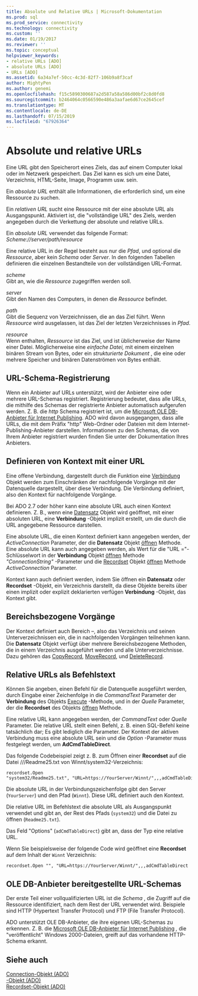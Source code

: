 ```yaml
---
title: Absolute und Relative URLs | Microsoft-Dokumentation
ms.prod: sql
ms.prod_service: connectivity
ms.technology: connectivity
ms.custom: ''
ms.date: 01/19/2017
ms.reviewer: ''
ms.topic: conceptual
helpviewer_keywords:
- relative URLs [ADO]
- absolute URLs [ADO]
- URLs [ADO]
ms.assetid: 6a34a7ef-50cc-4c3d-82f7-106b9a8f3caf
author: MightyPen
ms.author: genemi
ms.openlocfilehash: f15c5890300687a2d587a58a586d00bf2c8d0fd8
ms.sourcegitcommit: b2464064c0566590e486a3aafae6d67ce2645cef
ms.translationtype: MT
ms.contentlocale: de-DE
ms.lasthandoff: 07/15/2019
ms.locfileid: "67926364"
---
```

# <a name="absolute-and-relative-urls"></a>Absolute und relative URLs
Eine URL gibt den Speicherort eines Ziels, das auf einem Computer lokal oder im Netzwerk gespeichert. Das Ziel kann es sich um eine Datei, Verzeichnis, HTML-Seite, Image, Programm usw. sein.  
  
 Ein *absolute URL* enthält alle Informationen, die erforderlich sind, um eine Ressource zu suchen.  
  
 Ein *relativen URL* sucht eine Ressource mit der eine absolute URL als Ausgangspunkt. Aktiviert ist, die "vollständige URL" des Ziels, werden angegeben durch die Verkettung der absolute und relative URLs.  
  
 Ein *absolute URL* verwendet das folgende Format: *Scheme://server/path/resource*  
  
 Eine relative URL in der Regel besteht aus nur die *Pfad*, und optional die *Ressource*, aber kein *Schema* oder *Server*. In den folgenden Tabellen definieren die einzelnen Bestandteile von der vollständigen URL-Format.  
  
 *scheme*  
 Gibt an, wie die *Ressource* zugegriffen werden soll.  
  
 *server*  
 Gibt den Namen des Computers, in denen die *Ressource* befindet.  
  
 *path*  
 Gibt die Sequenz von Verzeichnissen, die an das Ziel führt. Wenn *Ressource* wird ausgelassen, ist das Ziel der letzten Verzeichnisses in *Pfad*.  
  
 *resource*  
 Wenn enthalten, *Ressource* ist das Ziel, und ist üblicherweise der Name einer Datei. Möglicherweise eine *einfache Datei,* mit einem einzelnen binären Stream von Bytes, oder ein *strukturierte Dokument* , die eine oder mehrere Speicher und binären Datenströmen von Bytes enthält.  
  
## <a name="url-scheme-registration"></a>URL-Schema-Registrierung  
 Wenn ein Anbieter auf URLs unterstützt, wird der Anbieter eine oder mehrere URL-Schemas registriert. Registrierung bedeutet, dass alle URLs, die mithilfe des Schemas der registrierte Anbieter automatisch aufgerufen werden. Z. B. die *http* Schema registriert ist, um die [Microsoft OLE DB-Anbieter für Internet Publishing](../../../ado/guide/appendixes/microsoft-ole-db-provider-for-internet-publishing.md). ADO wird davon ausgegangen, dass alle URLs, die mit dem Präfix "http" Web-Ordner oder Dateien mit dem Internet-Publishing-Anbieter darstellen. Informationen zu den Schemas, die von Ihrem Anbieter registriert wurden finden Sie unter der Dokumentation Ihres Anbieters.  
  
## <a name="defining-context-with-a-url"></a>Definieren von Kontext mit einer URL  
 Eine offene Verbindung, dargestellt durch die Funktion eine [Verbindung](../../../ado/reference/ado-api/connection-object-ado.md) Objekt werden zum Einschränken der nachfolgende Vorgänge mit der Datenquelle dargestellt, über diese Verbindung. Die Verbindung definiert, also den Kontext für nachfolgende Vorgänge.  
  
 Bei ADO 2.7 oder höher kann eine absolute URL auch einen Kontext definieren. Z. B., wenn eine [Datensatz](../../../ado/reference/ado-api/record-object-ado.md) Objekt wird geöffnet, mit einer absoluten URL, eine **Verbindung** -Objekt implizit erstellt, um die durch die URL angegebene Ressource darstellen.  
  
 Eine absolute URL, die einen Kontext definiert kann angegeben werden, der *ActiveConnection* Parameter, der die **Datensatz** Objekt [öffnen](../../../ado/reference/ado-api/open-method-ado-record.md) Methode. Eine absolute URL kann auch angegeben werden, als Wert für die "URL ="-Schlüsselwort in der **Verbindung** Objekt [öffnen](../../../ado/reference/ado-api/open-method-ado-connection.md) Methode *"ConnectionString"* -Parameter und die [Recordset](../../../ado/reference/ado-api/recordset-object-ado.md) Objekt [öffnen](../../../ado/reference/ado-api/open-method-ado-recordset.md) Methode *ActiveConnection* Parameter.  
  
 Kontext kann auch definiert werden, indem Sie öffnen ein **Datensatz** oder **Recordset** -Objekt, ein Verzeichnis darstellt, da diese Objekte bereits über einen implizit oder explizit deklarierten verfügen **Verbindung**  -Objekt, das Kontext gibt.  
  
## <a name="scoped-operations"></a>Bereichsbezogene Vorgänge  
 Der Kontext definiert auch Bereich –, also das Verzeichnis und seinen Unterverzeichnissen ein, die in nachfolgenden Vorgängen teilnehmen kann. Die **Datensatz** Objekt verfügt über mehrere Bereichsbezogene Methoden, die in einem Verzeichnis ausgeführt werden und alle Unterverzeichnisse. Dazu gehören das [CopyRecord](../../../ado/reference/ado-api/copyrecord-method-ado.md), [MoveRecord](../../../ado/reference/ado-api/moverecord-method-ado.md), und [DeleteRecord](../../../ado/reference/ado-api/deleterecord-method-ado.md).  
  
## <a name="relative-urls-as-command-text"></a>Relative URLs als Befehlstext  
 Können Sie angeben, einen Befehl für die Datenquelle ausgeführt werden, durch Eingabe einer Zeichenfolge in die *CommandText* Parameter der **Verbindung** des Objekts [Execute](../../../ado/reference/ado-api/execute-method-ado-connection.md) -Methode, und in der  *Quelle* Parameter, der die **Recordset** des Objekts [öffnen](../../../ado/reference/ado-api/open-method-ado-recordset.md) Methode.  
  
 Eine relative URL kann angegeben werden, der *CommandText* oder *Quelle* Parameter. Die relative URL stellt einen Befehl, z. B. einen SQL-Befehl keine tatsächlich dar; Es gibt lediglich die Parameter. Der Kontext der aktiven Verbindung muss eine absolute URL sein und die *Option* -Parameter muss festgelegt werden, um **AdCmdTableDirect**.  
  
 Das folgende Codebeispiel zeigt z. B. zum Öffnen einer **Recordset** auf die Datei ///Readme25.txt von Winnt/system32-Verzeichnis:  
  
```  
recordset.Open "system32/Readme25.txt", "URL=https://YourServer/Winnt/",,,adCmdTableDirect  
```  
  
 Die absolute URL in der Verbindungszeichenfolge gibt den Server (`YourServer`) und den Pfad (`Winnt`). Diese URL definiert auch den Kontext.  
  
 Die relative URL im Befehlstext die absolute URL als Ausgangspunkt verwendet und gibt an, der Rest des Pfads (`system32`) und die Datei zu öffnen (`Readme25.txt`).  
  
 Das Feld "Options" (`adCmdTableDirect`) gibt an, dass der Typ eine relative URL.  
  
 Wenn Sie beispielsweise der folgende Code wird geöffnet eine **Recordset** auf dem Inhalt der `Winnt` Verzeichnis:  
  
```  
recordset.Open "", "URL=https://YourServer/Winnt/",,,adCmdTableDirect  
```  
  
## <a name="ole-db-provider-supplied-url-schemes"></a>OLE DB-Anbieter bereitgestellte URL-Schemas  
 Der erste Teil einer vollqualifizierten URL ist die *Schema* , die Zugriff auf die Ressource identifiziert, nach dem Rest der URL verwendet wird. Beispiele sind HTTP (Hypertext Transfer Protocol) und FTP (File Transfer Protocol).  
  
 ADO unterstützt OLE DB-Anbieter, die ihre eigenen URL-Schemas zu erkennen. Z. B. die [Microsoft OLE DB-Anbieter für Internet Publishing](../../../ado/guide/appendixes/microsoft-ole-db-provider-for-internet-publishing.md) *,* die "veröffentlicht" Windows 2000-Dateien, greift auf das vorhandene HTTP-Schema erkannt.  
  
## <a name="see-also"></a>Siehe auch  
 [Connection-Objekt (ADO)](../../../ado/reference/ado-api/connection-object-ado.md)   
 [-Objekt (ADO)](../../../ado/reference/ado-api/record-object-ado.md)   
 [Recordset-Objekt (ADO)](../../../ado/reference/ado-api/recordset-object-ado.md)
